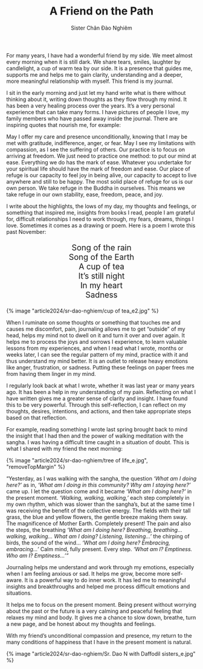 ﻿---
title: A Friend on the Path
author: Sister Chân Đào Nghiêm
---

For many years, I have had a wonderful friend by my side. We meet almost every morning when it is still dark. We share tears, smiles, laughter by candlelight, a cup of warm tea by our side. It is a presence that guides me, supports me and helps me to gain clarity, understanding and a deeper, more meaningful relationship with myself. This friend is my journal.

I sit in the early morning and just let my hand write what is there without thinking about it, writing down thoughts as they flow through my mind. It has been a very healing process over the years. It’s a very personal experience that can take many forms. I have pictures of people I love, my family members who have passed away inside the journal. There are inspiring quotes that nourish me, for example:

May I offer my care and presence unconditionally, knowing that I may be met with gratitude, indifference, anger, or fear.
May I see my limitations with compassion, as I see the suffering of others.
Our practice is to focus on arriving at freedom. We just need to practice one method: to put our mind at ease. Everything we do has the mark of ease. Whatever you undertake for your spiritual life should have the mark of freedom and ease.
Our place of refuge is our capacity to feel joy in being alive, our capacity to accept to live anywhere and still to be happy. The most solid place of refuge for us is our own person. We take refuge in the Buddha in ourselves. This means we take refuge in our own stability, ease, freedom, peace, and joy.

I write about the highlights, the lows of my day, my thoughts and feelings, or something that inspired me, insights from books I read, people I am grateful for, difficult relationships I need to work through, my fears, dreams, things I love. Sometimes it comes as a drawing or poem. Here is a poem I wrote this past November:

<!-- <div class="verse"><p style="text-align: center;">“Song of the rain<br/>
Song of the Earth<br/>
A cup of tea<br/>
It’s still night<br/>
In my heart<br/>
Sadness“</p></div> -->

<p class="pull-quote" style="text-align: center; font-size: 150%;">Song of the rain<br/>
Song of the Earth<br/>
A cup of tea<br/>
It’s still night<br/>
In my heart<br/>
Sadness</p>

{% image "article2024/sr-dao-nghiem/cup of tea_e2.jpg" %}

When I ruminate on some thoughts or something that touches me and causes me discomfort, pain, journaling allows me to get “outside” of my head, helps my mind not to dwell on it and turn it over and over again. It helps me to process the joys and sorrows I experience, to learn valuable lessons from my experiences, and when I read what I wrote, months or weeks later, I can see the regular pattern of my mind, practice with it and thus understand my mind better. It is an outlet to release heavy emotions like anger, frustration, or sadness. Putting these feelings on paper frees me from having them linger in my mind.

I regularly look back at what I wrote, whether it was last year or many years ago. It has been a help in my understanding of my pain. Reflecting on what I have written gives me a greater sense of clarity and insight. I have found this to be very powerful. Through this self-reflection, I can reflect on my thoughts, desires, intentions, and actions, and then take appropriate steps based on that reflection.

For example, reading something I wrote last spring brought back to mind the insight that I had then and the power of walking meditation with the sangha. I was having a difficult time caught in a situation of doubt. This is what I shared with my friend the next morning:

{% image "article2024/sr-dao-nghiem/tree of life_e.jpg", "removeTopMargin" %}

“Yesterday, as I was walking with the sangha, the question *‘What am I doing here?’* as in, *‘What am I doing in this community? Why am I staying here?’* came up. I let the question come and it became *‘What am I doing here?’* in the present moment. *‘Walking, walking, walking,’* each step completely in my own rhythm, which was slower than the sangha’s, but at the same time I was receiving the benefit of the collective energy. The fields with their tall grass, the blue and yellow flowers, the gentle breeze making them sway. The magnificence of Mother Earth. Completely present! The pain and also the steps, the breathing *‘What am I doing here? Breathing, breathing…walking, walking… What am I doing? Listening, listening…’* the chirping of birds, the sound of the wind… *‘What am I doing here? Embracing, embracing…’* Calm mind, fully present. Every step. *‘What am I? Emptiness. Who am I? Emptiness…’”*

Journaling helps me understand and work through my emotions, especially when I am feeling anxious or sad. It helps me grow, become more self-aware. It is a powerful way to do inner work. It has led me to meaningful insights and breakthroughs and helped me process difficult emotions and situations.

It helps me to focus on the present moment. Being present without worrying about the past or the future is a very calming and peaceful feeling that relaxes my mind and body. It gives me a chance to slow down, breathe, turn a new page, and be honest about my thoughts and feelings.

With my friend’s unconditional compassion and presence, my return to the many conditions of happiness that I have in the present moment is natural.

<div class="article-end"></div>

{% image "article2024/sr-dao-nghiem/Sr. Dao N with Daffodil sisters_e.jpg" %}
